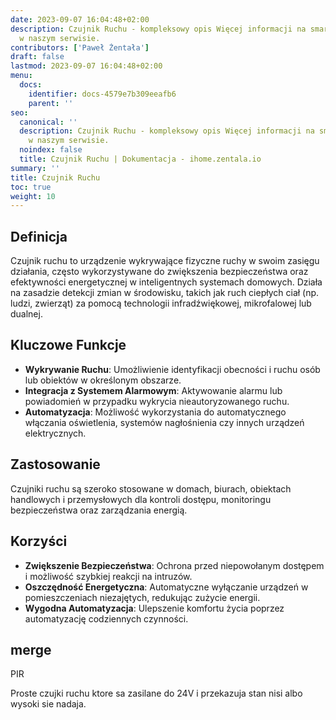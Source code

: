 ```yaml
---
date: 2023-09-07 16:04:48+02:00
description: Czujnik Ruchu - kompleksowy opis Więcej informacji na smart home znajdziesz
  w naszym serwisie.
contributors: ['Paweł Żentała']
draft: false
lastmod: 2023-09-07 16:04:48+02:00
menu:
  docs:
    identifier: docs-4579e7b309eeafb6
    parent: ''
seo:
  canonical: ''
  description: Czujnik Ruchu - kompleksowy opis Więcej informacji na smart home znajdziesz
    w naszym serwisie.
  noindex: false
  title: Czujnik Ruchu | Dokumentacja - ihome.zentala.io
summary: ''
title: Czujnik Ruchu
toc: true
weight: 10
---
```



## Definicja

Czujnik ruchu to urządzenie wykrywające fizyczne ruchy w swoim zasięgu działania, często wykorzystywane do zwiększenia bezpieczeństwa oraz efektywności energetycznej w inteligentnych systemach domowych. Działa na zasadzie detekcji zmian w środowisku, takich jak ruch ciepłych ciał (np. ludzi, zwierząt) za pomocą technologii infradźwiękowej, mikrofalowej lub dualnej.

## Kluczowe Funkcje

- **Wykrywanie Ruchu**: Umożliwienie identyfikacji obecności i ruchu osób lub obiektów w określonym obszarze.
- **Integracja z Systemem Alarmowym**: Aktywowanie alarmu lub powiadomień w przypadku wykrycia nieautoryzowanego ruchu.
- **Automatyzacja**: Możliwość wykorzystania do automatycznego włączania oświetlenia, systemów nagłośnienia czy innych urządzeń elektrycznych.

## Zastosowanie

Czujniki ruchu są szeroko stosowane w domach, biurach, obiektach handlowych i przemysłowych dla kontroli dostępu, monitoringu bezpieczeństwa oraz zarządzania energią.

## Korzyści

- **Zwiększenie Bezpieczeństwa**: Ochrona przed niepowołanym dostępem i możliwość szybkiej reakcji na intruzów.
- **Oszczędność Energetyczna**: Automatyczne wyłączanie urządzeń w pomieszczeniach niezajętych, redukując zużycie energii.
- **Wygodna Automatyzacja**: Ulepszenie komfortu życia poprzez automatyzację codziennych czynności.


## merge

PIR

Proste czujki ruchu ktore sa zasilane do 24V i przekazuja stan nisi albo wysoki sie nadaja.

